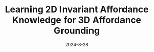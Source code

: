 ---
title: "Learning 2D Invariant Affordance Knowledge for 3D Affordance Grounding"
collection: publications
permalink: /publication/2024-MIFAG
date: 2024-8-28
venue: "ArXiv"
authors: "Xianqiang Gao$^*$, Pingrui Zhang$^*$, <b>Delin Qu</b>, Dong Wang, Zhigang Wang, Yan Ding, Bin Zhao, Xuelong Li"
url: https://arxiv.org/pdf/2408.13024
project: 
bibtex: files/2024_MIFAG.txt
arxiv: https://arxiv.org/pdf/2408.13024
openpdf: https://arxiv.org/pdf/2408.13024
supp: 
teaser: images/2024_MIFAG.png
videoresults: 
videotalk: 
poster: 
code: 
---